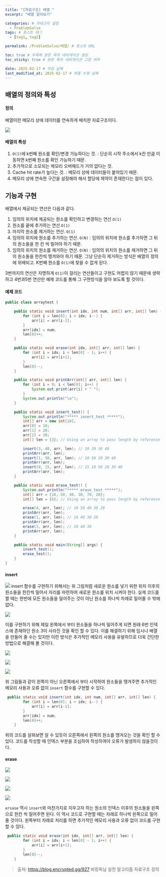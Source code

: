 ```yaml
---
title: "[자료구조] 배열 "
excerpt: "배열 알아보기"

categories: # 카테고리 설정
  - ProblemSolve
tags: # 포스트 태그
  - [tag1, tag2]

permalink: /ProblemSolve/배열/ # 포스트 URL

toc: true # 우측에 본문 목차 네비게이션 생성
toc_sticky: true # 본문 목차 네비게이션 고정 여부

date: 2025-02-17 # 작성 날짜
last_modified_at: 2025-02-17 # 최종 수정 날짜
---
```


## 배열의 정의와 특성

#### 정의
배열이란 메모리 상에 데이터를 연속하게 배치한 자료구조이다.

![](https://velog.velcdn.com/images/gwoprk/post/8c96064a-8a6a-4438-bf29-bb6ebb5dd548/image.png)



#### 배열의 특성
1. `O(1)`에 k번째 원소를 확인/변경 가능하다는 것.
: 단순히 시작 주소에서 k칸 만큼 이동하면 k번째 원소를 확인 가능하기 때문.
2. 추가적으로 소모되는 메모리 오버헤드가 거의 없다는 것.
3. Cache hit rate가 높다는 것.
: 메모리 상에 데이터들이 붙어있기 때문.
4. 메모리 상에 연속한 구간을 설정해야 해서 할당에 제약이 존재한다는 점이 있다.


## 기능과 구현

배열에서 제공되는 연산은 다음과 같다.

1. 임의의 위치에 제공되는 원소를 확인하고 변경하는 연산.`O(1)`
2. 원소를 끝에 추가하는 연산.`O(1)`
3. 마지막 원소를 제거하는 연산. `O(1)`
4. 임의의 위치에 원소를 추가하는 연산. `O(N)`
: 임의의 위치에 원소를 추가하면 그 뒤의 원소들을 한 칸 씩 밀어야 하기 때문.
5. 임의의 위치의 원소를 제거하는 연산. `O(N)`
: 임의의 위치의 원소를 제거하면 그 뒤의 원소들을 한칸씩 땡겨와야 하기 때문. 그냥 단순히 제거하는 방식은 배열의 정의에 위배되고. K번째 원소를 `O(1)`에 찾을 수 없게 된다.

3번까지의 연산은 자명하게 `O(1)`이 걸리는 연산들이고 구현도 어렵지 않기 때문에 생략하고 4번과5번 연산만 예제 코드를 통해 그 구현방식을 알아 보도록 할 것이다.

#### 예제 코드
```java
public class arraytest {

    public static void insert(int idx, int num, int[] arr, int[] len) {
        for (int i = len[0]; i > idx; i--) {
            arr[i] = arr[i-1];
        }
        arr[idx] = num;
        len[0]++;
    }

    public static void erase(int idx, int[] arr, int[] len) {
        for (int i = idx; i < len[0] - 1; i++) {
            arr[i] = arr[i+1];
        }
        len[0]--;
    }

    public static void printArr(int[] arr, int[] len) {
        for (int i = 0; i < len[0]; i++) {
            System.out.print(arr[i] + " ");
        }
        System.out.println("\n");
    }

    public static void insert_test() {
        System.out.println("***** insert_test *****");
        int[] arr = new int[10];
        arr[0] = 10;
        arr[1] = 20;
        arr[2] = 30;
        int[] len = {3}; // Using an array to pass length by reference

        insert(3, 40, arr, len); // 10 20 30 40
        printArr(arr, len);
        insert(1, 50, arr, len); // 10 50 20 30 40
        printArr(arr, len);
        insert(0, 15, arr, len); // 15 10 50 20 30 40
        printArr(arr, len);
    }

    public static void erase_test() {
        System.out.println("***** erase_test *****");
        int[] arr = {10, 50, 40, 30, 70, 20};
        int[] len = {6}; // Using an array to pass length by reference

        erase(4, arr, len); // 10 50 40 30 20
        printArr(arr, len);
        erase(1, arr, len); // 10 40 30 20
        printArr(arr, len);
        erase(3, arr, len); // 10 40 30
        printArr(arr, len);
    }

    public static void main(String[] args) {
        insert_test();
        erase_test();
    }
}
```

#### insert

![](https://velog.velcdn.com/images/gwoprk/post/8efbfcc5-cfbb-49b4-9c96-099cf1222f89/image.png)
insert 함수를 구현하기 위해서는 위 그림처럼 새로운 원소를 넣기 위한 위치 이후의 원소들을 한칸씩 밀어서 자리를 마련하여 새로운 원소를 위치 시켜야 한다. 실제 코드를 짤 때는 한번에 모든 원소들을 밀어주는 것이 아닌 원소를 하나씩 차례로 밀어줄 수 밖에 없다.

![](https://velog.velcdn.com/images/gwoprk/post/f5a59ae7-a9f5-4b0e-b7f6-4c481c7f3888/image.png)

이를 구현하기 위해 제일 왼쪽에서 부터 원소들을 하나씩 밀어주게 되면 원래 6번 인덱스에 존재하던 원소 3이 사라진 것을 확인 할 수 있다. 이를 해결하기 위해 임시나 배열을 만들어 줄 수는 있지만 이런 방식은 추가적인 메모리 사용을 유발하므로 더욱 간단한 방법으로 해결해 볼 것이다.

![](https://velog.velcdn.com/images/gwoprk/post/972801a3-e672-42c3-be98-c6b946f37809/image.png)

![](https://velog.velcdn.com/images/gwoprk/post/6fab8f6d-0508-4758-bebb-78bfe22d9ecf/image.png)

![](https://velog.velcdn.com/images/gwoprk/post/36dd44b6-5dfd-4d61-92ef-23c29a0a0ace/image.png)

위 그림들과 같이 왼쪽이 아닌 오른쪽에서 부터 시작하여 원소들을 땡겨주면 추가적인 메모리 사용과 오류 없이 `insert` 함수를 구현할 수 있다.

```java
 public static void insert(int idx, int num, int[] arr, int[] len) {
        for (int i = len[0]; i > idx; i--) {
            arr[i] = arr[i-1];
        }
        arr[idx] = num;
        len[0]++;
    }
```

위의 코드를 살펴보면 알 수 있듯이 오른쪽에서 왼쪽의 원소를 땡겨오는 것을 확인 할 수 있다. 코드를 작성할 때 인덱스 부분을 조심하여 작성하여야 오류가 발생하지 않을것이다.

#### erase

![](https://velog.velcdn.com/images/gwoprk/post/7a6d0fc8-2926-4b09-bd9c-13a5608fbfd0/image.png)

![](https://velog.velcdn.com/images/gwoprk/post/ebc71c47-fa68-484a-997f-209c983b52a4/image.png)

![](https://velog.velcdn.com/images/gwoprk/post/5ca2a7d2-3c6c-40a9-adc5-c6ebb741eeac/image.png)

![](https://velog.velcdn.com/images/gwoprk/post/ba84a37d-13aa-40b9-bf11-98c6964e6af8/image.png)


`ersase` 역시 `insert`와 마찬가지로 지우고자 하는 원소의 인덱스 이후의 원소들을 왼쪽으로 한칸 씩 밀어주면 된다. 이 역시 코드로 구현할 때는 차례로 하나씩 왼쪽으로 밀어 줄 것이다. 왼쪽부터 차례로 처리를 하면 추가적인 메모리 사용과 오류 없이 코드를 구현할 수 있다.

```java
 public static void erase(int idx, int[] arr, int[] len) {
        for (int i = idx; i < len[0] - 1; i++) {
            arr[i] = arr[i+1];
        }
        len[0]--;
    }
```

>출처: https://blog.encrypted.gg/927 바킹독님 실전 알고리즘 자료구조 강의

